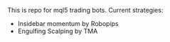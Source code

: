 This is repo for mql5 trading bots. Current strategies:
- Insidebar momentum by Robopips
- Engulfing Scalping by TMA
